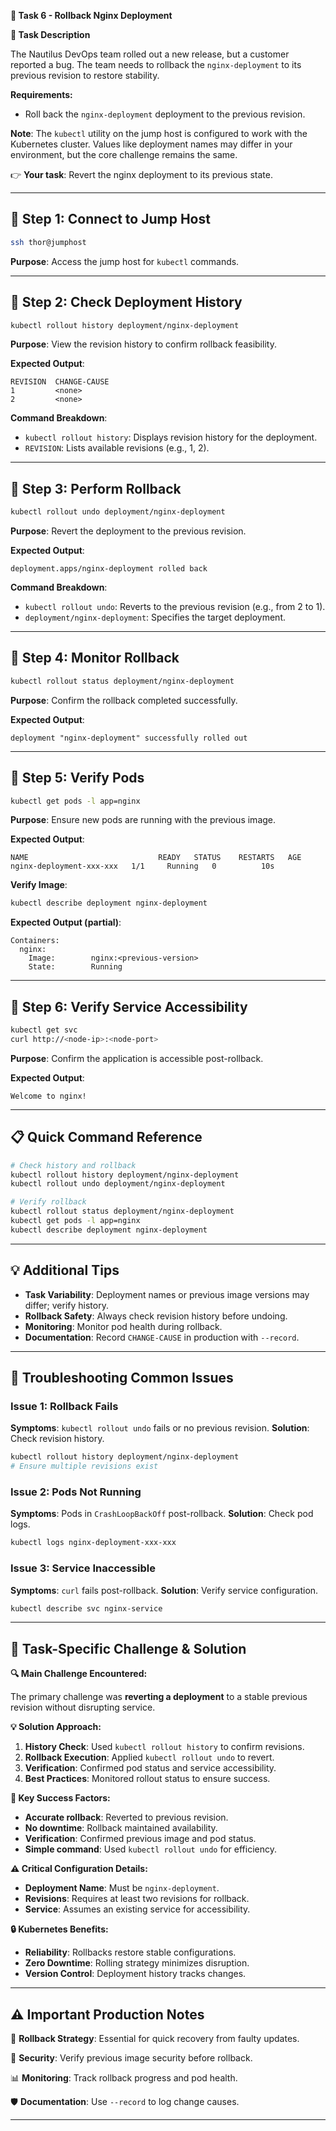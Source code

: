 **🌟 Task 6 - Rollback Nginx Deployment**

**📌 Task Description**

The Nautilus DevOps team rolled out a new release, but a customer reported a bug. The team needs to rollback the `nginx-deployment` to its previous revision to restore stability.

**Requirements:**
- Roll back the `nginx-deployment` deployment to the previous revision.

**Note**: The `kubectl` utility on the jump host is configured to work with the Kubernetes cluster. Values like deployment names may differ in your environment, but the core challenge remains the same.

👉 **Your task**: Revert the nginx deployment to its previous state.

---

## 🔹 Step 1: Connect to Jump Host

```bash
ssh thor@jumphost
```

**Purpose**: Access the jump host for `kubectl` commands.

---

## 🔹 Step 2: Check Deployment History

```bash
kubectl rollout history deployment/nginx-deployment
```

**Purpose**: View the revision history to confirm rollback feasibility.

**Expected Output**:
```
REVISION  CHANGE-CAUSE
1         <none>
2         <none>
```

**Command Breakdown**:
- `kubectl rollout history`: Displays revision history for the deployment.
- `REVISION`: Lists available revisions (e.g., 1, 2).

---

## 🔹 Step 3: Perform Rollback

```bash
kubectl rollout undo deployment/nginx-deployment
```

**Purpose**: Revert the deployment to the previous revision.

**Expected Output**:
```
deployment.apps/nginx-deployment rolled back
```

**Command Breakdown**:
- `kubectl rollout undo`: Reverts to the previous revision (e.g., from 2 to 1).
- `deployment/nginx-deployment`: Specifies the target deployment.

---

## 🔹 Step 4: Monitor Rollback

```bash
kubectl rollout status deployment/nginx-deployment
```

**Purpose**: Confirm the rollback completed successfully.

**Expected Output**:
```
deployment "nginx-deployment" successfully rolled out
```

---

## 🔹 Step 5: Verify Pods

```bash
kubectl get pods -l app=nginx
```

**Purpose**: Ensure new pods are running with the previous image.

**Expected Output**:
```
NAME                             READY   STATUS    RESTARTS   AGE
nginx-deployment-xxx-xxx   1/1     Running   0          10s
```

**Verify Image**:
```bash
kubectl describe deployment nginx-deployment
```

**Expected Output (partial)**:
```
Containers:
  nginx:
    Image:        nginx:<previous-version>
    State:        Running
```

---

## 🔹 Step 6: Verify Service Accessibility

```bash
kubectl get svc
curl http://<node-ip>:<node-port>
```

**Purpose**: Confirm the application is accessible post-rollback.

**Expected Output**:
```
Welcome to nginx!
```

---

## 📋 Quick Command Reference

```bash
# Check history and rollback
kubectl rollout history deployment/nginx-deployment
kubectl rollout undo deployment/nginx-deployment

# Verify rollback
kubectl rollout status deployment/nginx-deployment
kubectl get pods -l app=nginx
kubectl describe deployment nginx-deployment
```

---

## 💡 Additional Tips

- **Task Variability**: Deployment names or previous image versions may differ; verify history.
- **Rollback Safety**: Always check revision history before undoing.
- **Monitoring**: Monitor pod health during rollback.
- **Documentation**: Record `CHANGE-CAUSE` in production with `--record`.

---

## 🔧 Troubleshooting Common Issues

### **Issue 1: Rollback Fails**
**Symptoms**: `kubectl rollout undo` fails or no previous revision.
**Solution**: Check revision history.
```bash
kubectl rollout history deployment/nginx-deployment
# Ensure multiple revisions exist
```

### **Issue 2: Pods Not Running**
**Symptoms**: Pods in `CrashLoopBackOff` post-rollback.
**Solution**: Check pod logs.
```bash
kubectl logs nginx-deployment-xxx-xxx
```

### **Issue 3: Service Inaccessible**
**Symptoms**: `curl` fails post-rollback.
**Solution**: Verify service configuration.
```bash
kubectl describe svc nginx-service
```

---

## 🚨 Task-Specific Challenge & Solution

**🔍 Main Challenge Encountered:**

The primary challenge was **reverting a deployment** to a stable previous revision without disrupting service.

**💡 Solution Approach:**
1. **History Check**: Used `kubectl rollout history` to confirm revisions.
2. **Rollback Execution**: Applied `kubectl rollout undo` to revert.
3. **Verification**: Confirmed pod status and service accessibility.
4. **Best Practices**: Monitored rollout status to ensure success.

**🎯 Key Success Factors:**
- **Accurate rollback**: Reverted to previous revision.
- **No downtime**: Rollback maintained availability.
- **Verification**: Confirmed previous image and pod status.
- **Simple command**: Used `kubectl rollout undo` for efficiency.

**⚠️ Critical Configuration Details:**
- **Deployment Name**: Must be `nginx-deployment`.
- **Revisions**: Requires at least two revisions for rollback.
- **Service**: Assumes an existing service for accessibility.

**🔒 Kubernetes Benefits:**
- **Reliability**: Rollbacks restore stable configurations.
- **Zero Downtime**: Rolling strategy minimizes disruption.
- **Version Control**: Deployment history tracks changes.

---

## ⚠️ Important Production Notes

🔧 **Rollback Strategy**: Essential for quick recovery from faulty updates.

🔐 **Security**: Verify previous image security before rollback.

📊 **Monitoring**: Track rollback progress and pod health.

🛡️ **Documentation**: Use `--record` to log change causes.

---
